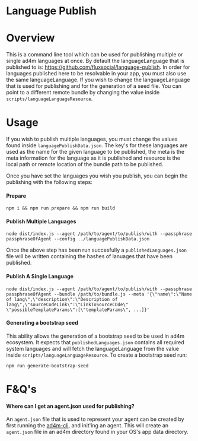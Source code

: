 # Language Publish

# Overview

This is a command line tool which can be used for publishing multiple or single ad4m languages at once. By default the languageLanguage that is published to is: https://github.com/fluxsocial/language-publish. In order for languages published here to be resolvable in your app, you must also use the same languageLanguage. If you wish to change the languageLanguage that is used for publishing and for the generation of a seed file. You can point to a different remote bundle by changing the value inside `scripts/languageLanguageResource`.

# Usage

If you wish to publish multiple languages, you must change the values found inside `languagePublishData.json`. The key's for these languages are used as the name for the given language to be published, the meta is the meta information for the language as it is published and resource is the local path or remote location of the bundle path to be published. <br>

Once you have set the languages you wish you publish, you can begin the publishing with the following steps:


#### Prepare
```
npm i && npm run prepare && npm run build
```

#### Publish Multiple Languages

```
node dist/index.js --agent /path/to/agent/to/publish/with --passphrase passphraseOfAgent --config ../languagePublishData.json
```

Once the above step has been run succesfully a `publishedLanguages.json` file will be written containing the hashes of lanuages that have been published.

#### Publish A Single Language

```
node dist/index.js --agent /path/to/agent/to/publish/with --passphrase passphraseOfAgent --bundle /path/to/bundle.js --meta '{\"name\":\"Name of lang\",\"description\":\"Description of lang\",\"sourceCodeLink\":\"LinkToSourceCOde\" \"possibleTemplateParams\":[\"templateParams\", ...]}'
```

#### Generating a bootstrap seed

This ability allows the generation of a bootstrap seed to be used in ad4m ecosystem. It expects that `publishedLanguages.json` contains all required system languages and will fetch the languageLanguage from the value inside `scripts/languageLanguageResource`. To create a bootstrap seed run:

```
npm run generate-bootstrap-seed
```

# F&Q's
#### Where can I get an agent.json used for publishing?

An `agent.json` file that is used to represent your agent can be created by first running the [ad4m-cli](https://github.com/perspect3vism/ad4m-host), and init'ing an agent. This will create an `agent.json` file in an ad4m directory found in your OS's app data directory.